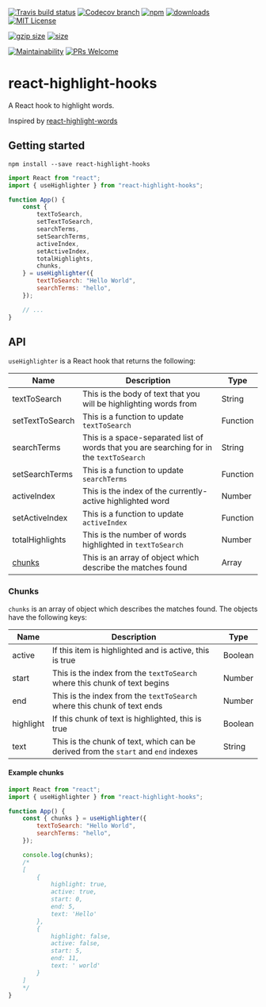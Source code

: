 [![Travis build status][travis-badge]][travis-build]
[![Codecov branch][codecov-badge]][codecov]
[![npm][npm-badge]][npm-version]
[![downloads][downloads-badge]][npmcharts]
[![MIT License][license-badge]][license]

[![gzip size][gzip-badge]][unpkg]
[![size][size-badge]][unpkg]

[![Maintainability][code-climate-badge]][code-climate]
[![PRs Welcome][pull-request-badge]](http://makeapullrequest.com)

# react-highlight-hooks
A React hook to highlight words.

Inspired by [react-highlight-words](https://github.com/bvaughn/react-highlight-words)

## Getting started
`npm install --save react-highlight-hooks`

```js
import React from "react";
import { useHighlighter } from "react-highlight-hooks";

function App() {
    const {
        textToSearch,
        setTextToSearch,
        searchTerms,
        setSearchTerms,
        activeIndex,
        setActiveIndex,
        totalHighlights,
        chunks,
    } = useHighlighter({
        textToSearch: "Hello World",
        searchTerms: "hello",
    });

    // ...
}
```

## API
`useHighlighter` is a React hook that returns the following:

| Name | Description | Type |
| --- | --- | --- |
| textToSearch | This is the body of text that you will be highlighting words from | String |
| setTextToSearch | This is a function to update `textToSearch` | Function |
| searchTerms | This is a space-separated list of words that you are searching for in the `textToSearch` | String |
| setSearchTerms | This is a function to update `searchTerms` | Function |
| activeIndex | This is the index of the currently-active highlighted word | Number |
| setActiveIndex | This is a function to update `activeIndex` | Function |
| totalHighlights | This is the number of words highlighted in `textToSearch` | Number |
| [chunks](#chunks) | This is an array of object which describe the matches found | Array |

### Chunks
`chunks` is an array of object which describes the matches found. The objects have the following keys:

| Name | Description | Type |
| --- | --- | --- |
| active | If this item is highlighted and is active, this is true | Boolean
| start | This is the index from the `textToSearch` where this chunk of text begins | Number |
| end | This is the index from the `textToSearch` where this chunk of text ends | Number |
| highlight | If this chunk of text is highlighted, this is true | Boolean |
| text | This is the chunk of text, which can be derived from the `start` and `end` indexes | String |

#### Example chunks
```js
import React from "react";
import { useHighlighter } from "react-highlight-hooks";

function App() {
    const { chunks } = useHighlighter({
        textToSearch: "Hello World",
        searchTerms: "hello",
    });

    console.log(chunks);
    /*
    [
        {
            highlight: true,
            active: true,
            start: 0,
            end: 5,
            text: 'Hello'
        },
        {
            highlight: false,
            active: false,
            start: 5,
            end: 11,
            text: ' world'
        }
    ]
    */
}
```


[codecov]: https://codecov.io/gh/newyork-anthonyng/react-highlight-hooks
[codecov-badge]: https://img.shields.io/codecov/c/github/newyork-anthonyng/react-highlight-hooks/master.svg
[code-climate]: https://codeclimate.com/github/newyork-anthonyng/react-highlight-hooks/maintainability
[code-climate-badge]: https://api.codeclimate.com/v1/badges/faefec967ef40a030c3e/maintainability
[downloads-badge]: https://img.shields.io/npm/dm/react-highlight-hooks.svg?style=flat-square
[license]: https://github.com/newyork-anthonyng/react-highlight-hooks/blob/master/LICENSE
[license-badge]: https://img.shields.io/npm/l/react-highlight-hooks.svg?style=flat-square
[npmcharts]: https://npmcharts.com/compare/react-highlight-hooks
[npm-version]:https://www.npmjs.com/package/react-highlight-hooks
[npm-badge]: https://img.shields.io/npm/v/react-highlight-hooks.svg?style=flat-square
[pull-request-badge]: https://img.shields.io/badge/PRs-welcome-brightgreen.svg?style=flat-square
[travis-badge]: https://travis-ci.org/newyork-anthonyng/react-highlight-hooks.svg?branch=master
[travis-build]: https://travis-ci.org/newyork-anthonyng/react-highlight-hooks
[gzip-badge]: http://img.badgesize.io/https://unpkg.com/react-highlight-hooks?compression=gzip&label=gzip%20size&style=flat-square
[size-badge]: http://img.badgesize.io/https://unpkg.com/react-highlight-hooks?label=size&style=flat-square
[unpkg]: https://unpkg.com/react-highlight-hooks
